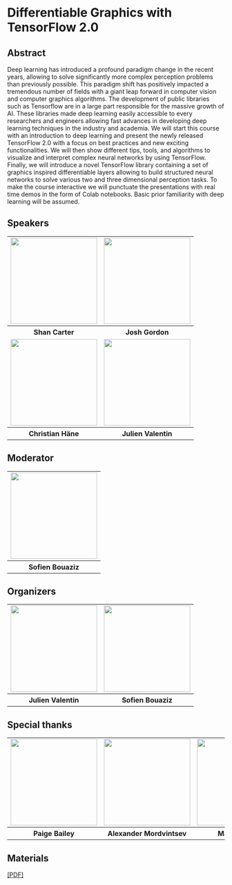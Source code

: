 # Differentiable Graphics with TensorFlow 2.0

## Abstract

Deep learning has introduced a profound paradigm change in the recent years, allowing to solve significantly more complex perception problems than previously possible. This paradigm shift has positively impacted a tremendous number of fields with a giant leap forward in computer vision and computer graphics algorithms. The development of public libraries such as Tensorflow are in a large part responsible for the massive growth of AI. These libraries made deep learning easily accessible to every researchers and engineers allowing fast advances in developing deep learning techniques in the industry and academia. We will start this course with an introduction to deep learning and present the newly released TensorFlow 2.0 with a focus on best practices and new exciting functionalities. We will then show different tips, tools, and algorithms to visualize and interpret complex neural networks by using TensorFlow. Finally, we will introduce a novel TensorFlow library containing a set of graphics inspired differentiable layers allowing to build structured neural networks to solve various two and three dimensional perception tasks. To make the course interactive we will punctuate the presentations with real time demos in the form of Colab notebooks. Basic prior familiarity with deep learning will be assumed.

## Speakers

<div align="center">
  <table>
    <tr>
        <td align="center">
            <img border="0"  src="https://storage.googleapis.com/tensorflow-graphics/communication/siggraph_2019_course/speakers_portraits/shan.png" width="200" height="200">
        </td>
        <td align="center">
            <img border="0"  src="https://storage.googleapis.com/tensorflow-graphics/communication/siggraph_2019_course/speakers_portraits/josh.png" width="200" height="200">
        </td>
    </tr>
    <tr>
       <th style="text-align:center">Shan Carter</th>
       <th style="text-align:center">Josh Gordon</th>
    </tr>
    <tr>
        <td align="center">
            <img border="0"  src="https://storage.googleapis.com/tensorflow-graphics/communication/siggraph_2019_course/speakers_portraits/christian.png" width="200" height="200">
        </td>
        <td align="center">
            <img border="0"  src="https://storage.googleapis.com/tensorflow-graphics/communication/siggraph_2019_course/speakers_portraits/julien.png" width="200" height="200">
        </td>
    </tr>
    <tr>
       <th style="text-align:center">Christian Häne</th>
       <th style="text-align:center">Julien Valentin</th>
    </tr>
  </table>
</div>

## Moderator

<div align="center">
  <table>
    <tr>
        <td align="center">
            <img border="0"  src="https://storage.googleapis.com/tensorflow-graphics/communication/siggraph_2019_course/speakers_portraits/sofien.png" width="200" height="200">
        </td>
    </tr>
    <tr>
       <th style="text-align:center">Sofien Bouaziz</th>
    </tr>
  </table>
</div>

## Organizers

<div align="center">
  <table>
    <tr>
        <td align="center">
            <img border="0"  src="https://storage.googleapis.com/tensorflow-graphics/communication/siggraph_2019_course/speakers_portraits/julien.png" width="200" height="200">
        </td>
        <td align="center">
            <img border="0"  src="https://storage.googleapis.com/tensorflow-graphics/communication/siggraph_2019_course/speakers_portraits/sofien.png" width="200" height="200">
        </td>
    </tr>
    <tr>
       <th style="text-align:center">Julien Valentin</th>
       <th style="text-align:center">Sofien Bouaziz</th>
    </tr>
  </table>
</div>

## Special thanks
<div align="center">
  <table>
    <tr>
        <td align="center">
            <img border="0"  src="https://storage.googleapis.com/tensorflow-graphics/communication/siggraph_2019_course/speakers_portraits/paige.png" width="200" height="200">
        </td>
        <td align="center">
            <img border="0"  src="https://storage.googleapis.com/tensorflow-graphics/communication/siggraph_2019_course/speakers_portraits/alexander.png" width="200" height="200">
        </td>
        <td align="center">
            <img border="0"  src="https://storage.googleapis.com/tensorflow-graphics/communication/siggraph_2019_course/speakers_portraits/martin.png" width="200" height="200">
        </td>
        </tr>
    <tr>
       <th style="text-align:center">Paige Bailey</th>
       <th style="text-align:center">Alexander Mordvintsev</th>
       <th style="text-align:center">Martin Wicke</th>
    </tr>
  </table>
</div>

## Materials

<a href="https://storage.googleapis.com/tensorflow-graphics/communication/siggraph_2019_course/materials/siggraph_course_2019.pdf">[PDF]</a>
